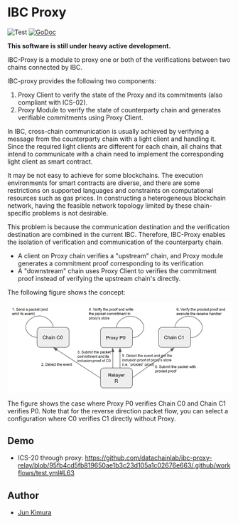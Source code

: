 # IBC Proxy

![Test](https://github.com/datachainlab/ibc-proxy/workflows/Test/badge.svg)
[![GoDoc](https://godoc.org/github.com/datachainlab/ibc-proxy?status.svg)](https://pkg.go.dev/github.com/datachainlab/ibc-proxy?tab=doc)

**This software is still under heavy active development.**

IBC-Proxy is a module to proxy one or both of the verifications between two chains connected by IBC.

IBC-proxy provides the following two components:

1. Proxy Client to verify the state of the Proxy and its commitments (also compliant with ICS-02).
2. Proxy Module to verify the state of counterparty chain and generates verifiable commitments using Proxy Client.

In IBC, cross-chain communication is usually achieved by verifying a message from the counterparty chain with a light client and handling it.  Since the required light clients are different for each chain, all chains that intend to communicate with a chain need to implement the corresponding light client as smart contract.

It may be not easy to achieve for some blockchains. The execution environments for smart contracts are diverse, and there are some restrictions on supported languages and constraints on computational resources such as gas prices. In constructing a heterogeneous blockchain network, having the feasible network topology limited by these chain-specific problems is not desirable.

This problem is because the communication destination and the verification destination are combined in the current IBC. Therefore, IBC-Proxy enables the isolation of verification and communication of the counterparty chain. 

- A client on Proxy chain verifies a "upstream" chain, and Proxy module generates a commitment proof corresponding to its verification
- A "downstream" chain uses Proxy Client to verifies the commitment proof instead of verifying the upstream chain's directly.

The following figure shows the concept:

![proxy-packet-relay](./docs/proxy-packet-relay.png "proxy-packet-relay")

The figure shows the case where Proxy P0 verifies Chain C0 and Chain C1 verifies P0. Note that for the reverse direction packet flow, you can select a configuration where C0 verifies C1 directly without Proxy.

## Demo

- ICS-20 through proxy: https://github.com/datachainlab/ibc-proxy-relay/blob/95fb4cd5fb819650ae1b3c23d105a1c02676e663/.github/workflows/test.yml#L63

## Author

- [Jun Kimura](https://github.com/bluele)
